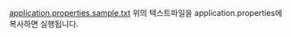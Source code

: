 [application.properties.sample.txt](https://github.com/user-attachments/files/20790195/application.properties.sample.txt)
위의 텍스트파일을 application.properties에 복사하면 실행됩니다.
